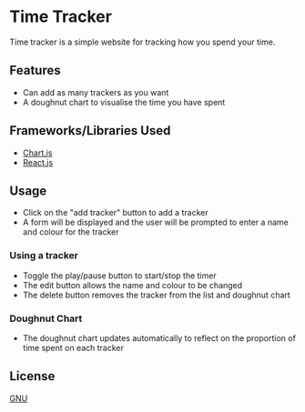# Time Tracker
Time tracker is a simple website for tracking how you spend your time.

## Features
* Can add as many trackers as you want
* A doughnut chart to visualise the time you have spent

## Frameworks/Libraries Used
* [Chart.js](http://www.chartjs.org/)
* [React.js](https://reactjs.org/)

## Usage
* Click on the "add tracker" button to add a tracker
* A form will be displayed and the user will be prompted to enter a name and colour for the tracker

### Using a tracker
* Toggle the play/pause button to start/stop the timer
* The edit button allows the name and colour to be changed
* The delete button removes the tracker from the list and doughnut chart

### Doughnut Chart
* The doughnut chart updates automatically to reflect on the proportion of time spent on each tracker

## License
[GNU](https://choosealicense.com/licenses/gpl-3.0/)
